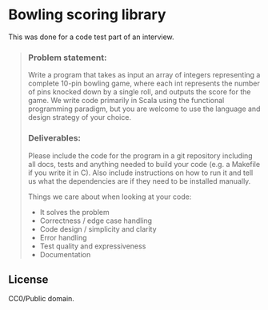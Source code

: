 # Bowling scoring library

This was done for a code test part of an interview.

> ### Problem statement:
> Write a program that takes as input an array of integers representing a
  complete 10-pin bowling game, where each int represents the number of pins
  knocked down by a single roll, and outputs the score for the game. We write
  code primarily in Scala using the functional programming paradigm, but you
  are welcome to use the language and design strategy of your choice.
> ### Deliverables:
> Please include the code for the program in a git repository including all
  docs, tests and anything needed to build your code (e.g. a Makefile if you
  write it in C). Also include instructions on how to run it and tell us
  what the dependencies are if they need to be installed manually.
>
> Things we care about when looking at your code:
>
>  * It solves the problem
>  * Correctness / edge case handling
>  * Code design / simplicity and clarity
>  * Error handling
>  * Test quality and expressiveness
>  * Documentation

## License

CC0/Public domain.